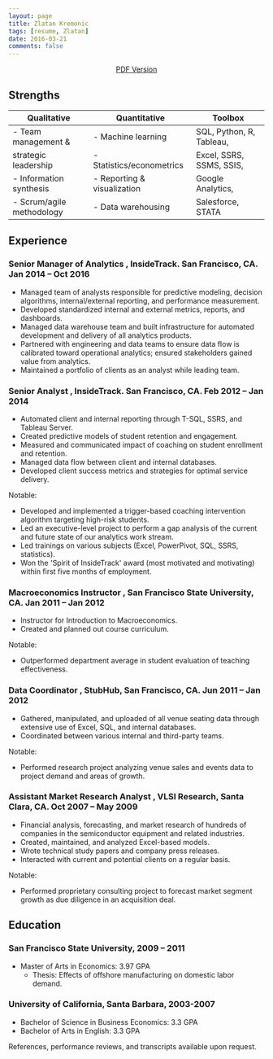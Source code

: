 ```yaml
---
layout: page
title: Zlatan Kremonic
tags: [resume, Zlatan]
date: 2016-03-21
comments: false
---
```

<center><a href="https://www.dropbox.com/s/9h2acp7h2oud73r/Zlatan%20Kremonic_Resume.pdf?dl=0">PDF Version</a></center>

<h2>Strengths</h2>

|       Qualitative             | Quantitative                  | Toolbox                       |
| ----------------------------- | ----------------------------- | ----------------------------- |
| - Team management &           | - Machine learning            | SQL, Python, R, Tableau,      |
| strategic leadership          | - Statistics/econometrics     | Excel, SSRS, SSMS, SSIS,      |
| - Information synthesis       | - Reporting & visualization   | Google Analytics,             |
| - Scrum/agile methodology     | - Data warehousing            | Salesforce, STATA             |
 
<h2>Experience</h2>

### **Senior Manager of Analytics** , InsideTrack. San Francisco, CA. Jan 2014 – Oct 2016

- Managed team of analysts responsible for predictive modeling, decision algorithms, internal/external reporting, and performance measurement.
- Developed standardized internal and external metrics, reports, and dashboards.
- Managed data warehouse team and built infrastructure for automated development and delivery of all analytics products.
- Partnered with engineering and data teams to ensure data flow is calibrated toward operational analytics; ensured stakeholders gained value from analytics.
- Maintained a portfolio of clients as an analyst while leading team.

### **Senior Analyst** , InsideTrack. San Francisco, CA. Feb 2012 – Jan 2014

- Automated client and internal reporting through T-SQL, SSRS, and Tableau Server.
- Created predictive models of student retention and engagement.
- Measured and communicated impact of coaching on student enrollment and retention.
- Managed data flow between client and internal databases.
- Developed client success metrics and strategies for optimal service delivery.

Notable:

- Developed and implemented a trigger-based coaching intervention algorithm targeting high-risk students.
- Led an executive-level project to perform a gap analysis of the current and future state of our analytics work stream.
- Led trainings on various subjects (Excel, PowerPivot, SQL, SSRS, statistics).
- Won the &#39;Spirit of InsideTrack&#39; award (most motivated and motivating) within first five months of employment.

### **Macroeconomics Instructor** , San Francisco State University, CA. Jan 2011 – Jan 2012

- Instructor for Introduction to Macroeconomics.
- Created and planned out course curriculum.

Notable:

- Outperformed department average in student evaluation of teaching effectiveness.

### **Data Coordinator** , StubHub, San Francisco, CA. Jun 2011 – Jan 2012

- Gathered, manipulated, and uploaded of all venue seating data through extensive use of Excel, SQL, and internal databases.
- Coordinated between various internal and third-party teams.

Notable:

- Performed research project analyzing venue sales and events data to project demand and areas of growth.

### **Assistant Market Research Analyst** , VLSI Research, Santa Clara, CA. Oct 2007 – May 2009

- Financial analysis, forecasting, and market research of hundreds of companies in the semiconductor equipment and related industries.
- Created, maintained, and analyzed Excel-based models.
- Wrote technical study papers and company press releases.
- Interacted with current and potential clients on a regular basis.

Notable:

- Performed proprietary consulting project to forecast market segment growth as due diligence in an acquisition deal.

<h2>Education</h2>

### San Francisco State University, 2009 – 2011

- Master of Arts in Economics: 3.97 GPA
  - Thesis: Effects of offshore manufacturing on domestic labor demand.

### University of California, Santa Barbara, 2003-2007

- Bachelor of Science in Business Economics: 3.3 GPA
- Bachelor of Arts in English: 3.3 GPA

References, performance reviews, and transcripts available upon request.


